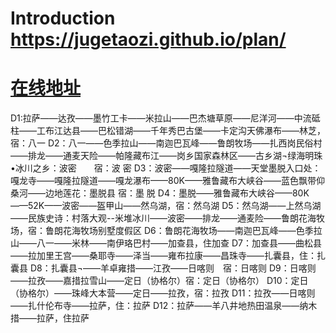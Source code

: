 # Introduction https://jugetaozi.github.io/plan/
# [在线地址](https://jugetaozi.github.io/plan/)


D1:拉萨——达孜——墨竹工卡——米拉山——巴杰塘草原——尼洋河——中流砥柱——工布江达县——巴松错湖——千年秀巴古堡——卡定沟天佛瀑布——林芝，宿：八一
D2：八一——色季拉山——南迦巴瓦峰——鲁朗牧场——扎西岗民俗村——排龙——通麦天险——帕隆藏布江——岗乡国家森林区——古乡湖¬绿海明珠•冰川之乡：波密　　宿：波 密
D3：波密——嘎隆拉隧道——天堂墨脱入口处：嘎龙寺——嘎隆拉隧道——嘎龙瀑布——80K——雅鲁藏布大峡谷——蓝色飘带仰桑河——边地莲花：墨脱县    宿：墨 脱
D4：墨脱——雅鲁藏布大峡谷——80K——52K——波密——盔甲山——然乌湖，宿：然乌湖
D5：然乌湖——上然乌湖——民族史诗：村落大观--米堆冰川——波密——排龙——通麦险——鲁朗花海牧场，宿：鲁朗花海牧场别墅度假区
D6：鲁朗花海牧场——南迦巴瓦峰——色季拉山——八一——米林——南伊珞巴村——加查县，住加查
D7：加查县——曲松县——拉加里王宫——桑耶寺——泽当——雍布拉康——昌珠寺——扎囊县，住：扎囊县
D8：扎囊县¬——羊卓雍措——江孜——日喀则　宿：日喀则
D9：日喀则——拉孜——嘉措拉雪山——定日（协格尔）宿：定日（协格尔）
D10：定日（协格尔）——珠峰大本营——定日——拉孜，宿：拉孜
D11：拉孜——日喀则——扎什伦布寺——拉萨，住：拉萨
D12：拉萨——羊八井地热田温泉——纳木措——拉萨，住拉萨